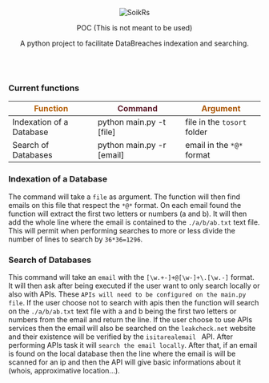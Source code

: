 <br></br>
<p align="center">
  <a>
    <img alt="SoikRs" title="SoikRs" src="https://avatars.githubusercontent.com/u/112499783?v=4">
  </a>
</p>
<p align="center"> POC (This is not meant to be used) </p>
<p align="center"> A python project to facilitate DataBreaches indexation and searching.</p>
<br></br>

### Current functions

<span style="color:#b45e02">Function</span> | <span style="color:#5f1e2d">Command</span> | <span style="color:#aa5502">Argument</span>
--- | --- | ---
Indexation of a Database   | python main.py -t [file] | file in the `tosort` folder
Search of Databases      | python main.py -r [email] | email in the `*@*` format

### Indexation of a Database
The command will take a `file` as argument. The function will then find emails on this file that respect the `*@*` format. On each email found the function will extract the first two letters or numbers (a and b). It will then add the whole line where the email is contained to the `./a/b/ab.txt` text file. This will permit when performing searches to more or less divide the number of lines to search by `36*36=1296`.

### Search of Databases
This command will take an `email` with the `[\w.+-]+@[\w-]+\.[\w.-]` format. It will then ask after being executed if the user want to only search locally or also with APIs. These `APIs will need to be configured on the main.py file`. If the user choose not to search with apis then the function will search on the `./a/b/ab.txt` text file with a and b being the first two letters or numbers from the email and return the line. If the user choose to use APIs services then the email will also be searched on the `leakcheck.net` website and their existence will be verified by the `isitarealemail ` API. After performing APIs task it will `search the email locally`. After that, if an email is found on the local database then the line where the email is will be scanned for an ip and then the API will give basic informations about it (whois, approximative location...).

